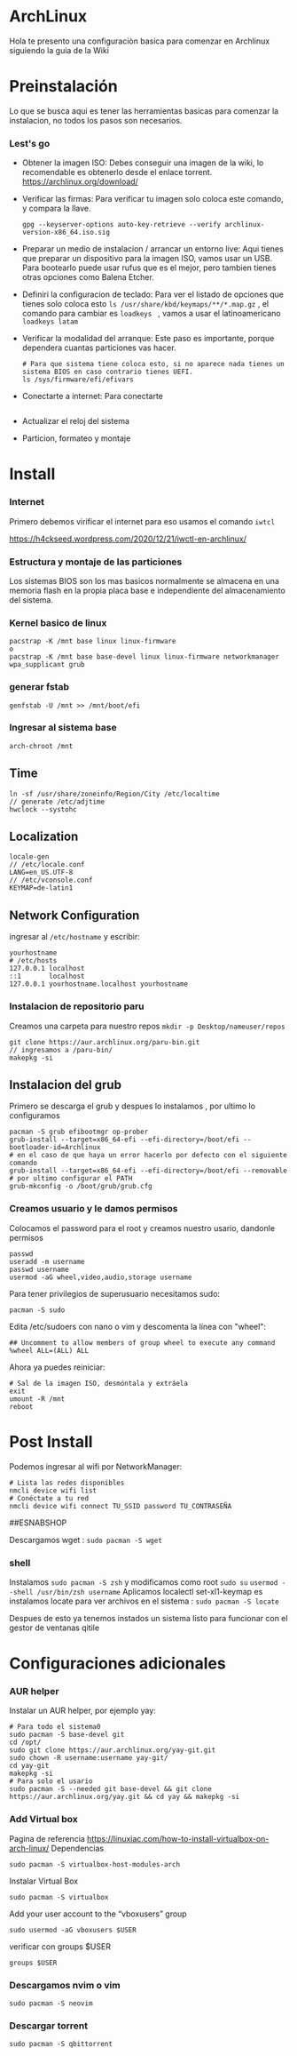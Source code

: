 # ArchLinux

Hola te presento una configuraciòn basica para comenzar en Archlinux siguiendo la guia de la Wiki 

# Preinstalación

Lo que se busca aqui es tener las herramientas basicas para comenzar la instalacion, no todos los pasos son necesarios.

### Lest's go

- Obtener la imagen ISO: Debes conseguir una imagen de la wiki, lo recomendable es obtenerlo desde el enlace torrent.
  https://archlinux.org/download/
  
- Verificar las firmas: Para verificar tu imagen solo coloca este comando, y compara la llave. 
  ```
  gpg --keyserver-options auto-key-retrieve --verify archlinux-version-x86_64.iso.sig
  ```

- Preparar un medio de instalacion / arrancar un entorno live: Aqui tienes que preparar un dispositivo para la imagen ISO, vamos usar un USB. Para bootearlo puede usar rufus que es el mejor, pero tambien tienes otras opciones como Balena Etcher.
  
- Definiri la configuracion de teclado: Para ver el listado de opciones que tienes solo coloca esto ```ls /usr/share/kbd/keymaps/**/*.map.gz``` , el comando para cambiar es ```loadkeys ``` , vamos a usar el latinoamericano ```loadkeys latam```

- Verificar la modalidad del arranque: Este paso es importante, porque dependera cuantas particiones vas hacer.
  ```
  # Para que sistema tiene coloca esto, si no aparece nada tienes un sistema BIOS en caso contrario tienes UEFI. 
  ls /sys/firmware/efi/efivars
  ```

- Conectarte a internet: Para conectarte 
  ```
  ```
    
- Actualizar el reloj del sistema

- Particion, formateo y montaje

# Install

### Internet 

Primero debemos virificar el internet para eso usamos el comando ```iwtcl```  

https://h4ckseed.wordpress.com/2020/12/21/iwctl-en-archlinux/

### Estructura y montaje de las particiones 

Los sistemas BIOS son los mas basicos normalmente se almacena en una memoria flash en la propia placa base e independiente del almacenamiento del sistema.

### Kernel basico de linux

```
pacstrap -K /mnt base linux linux-firmware
o
pacstrap -K /mnt base base-devel linux linux-firmware networkmanager wpa_supplicant grub 
```

### generar fstab 
```
genfstab -U /mnt >> /mnt/boot/efi
```

### Ingresar al sistema base 
```
arch-chroot /mnt
```

## Time 
```
ln -sf /usr/share/zoneinfo/Region/City /etc/localtime
// generate /etc/adjtime
hwclock --systohc
```

## Localization 
```
locale-gen
// /etc/locale.conf
LANG=en_US.UTF-8
// /etc/vconsole.conf
KEYMAP=de-latin1
```

## Network Configuration 
ingresar al ```/etc/hostname``` y escribir: 
```
yourhostname 
# /etc/hosts
127.0.0.1 localhost
::1       localhost
127.0.0.1 yourhostname.localhost yourhostname
```

### Instalacion de repositorio paru 
Creamos una carpeta para nuestro repos ```mkdir -p Desktop/nameuser/repos```
```
git clone https://aur.archlinux.org/paru-bin.git
// ingresamos a /paru-bin/
makepkg -si
```

## Instalacion del grub
Primero se descarga el grub y despues lo instalamos , por ultimo lo configuramos 
```
pacman -S grub efibootmgr op-prober
grub-install --target=x86_64-efi --efi-directory=/boot/efi --bootloader-id=Archlinux
# en el caso de que haya un error hacerlo por defecto con el siguiente comando
grub-install --target=x86_64-efi --efi-directory=/boot/efi --removable
# por ultimo configurar el PATH
grub-mkconfig -o /boot/grub/grub.cfg 
```

### Creamos usuario y le damos permisos
Colocamos el password para el root y creamos nuestro usario, dandonle permisos 
```
passwd
useradd -m username
passwd username
usermod -aG wheel,video,audio,storage username
```

Para tener privilegios de superusuario necesitamos sudo:
```
pacman -S sudo
```

Edita /etc/sudoers con nano o vim y descomenta la línea con "wheel":
```
## Uncomment to allow members of group wheel to execute any command
%wheel ALL=(ALL) ALL
```

Ahora ya puedes reiniciar:
```
# Sal de la imagen ISO, desmóntala y extráela
exit
umount -R /mnt
reboot
```

# Post Install
Podemos ingresar al wifi por NetworkManager:
```
# Lista las redes disponibles
nmcli device wifi list
# Conéctate a tu red
nmcli device wifi connect TU_SSID password TU_CONTRASEÑA
```


##ESNABSHOP

Descargamos wget : ```sudo pacman -S wget```
### shell 
Instalamos ```sudo pacman -S zsh``` y modificamos como root ```sudo su``` ```usermod --shell /usr/bin/zsh username```
Aplicamos localectl set-xl1-keymap es
instalamos locate para ver archivos en el sistema : ```sudo pacman -S locate```



Despues de esto ya tenemos instados un sistema listo para funcionar con el gestor de ventanas qitile 

# Configuraciones adicionales 
### AUR helper
Instalar un AUR helper, por ejemplo yay:
```
# Para todo el sistema0
sudo pacman -S base-devel git
cd /opt/
sudo git clone https://aur.archlinux.org/yay-git.git
sudo chown -R username:username yay-git/
cd yay-git
makepkg -si
# Para solo el usario 
sudo pacman -S --needed git base-devel && git clone https://aur.archlinux.org/yay.git && cd yay && makepkg -si
```

### Add Virtual box 
Pagina de referencia https://linuxiac.com/how-to-install-virtualbox-on-arch-linux/
Dependencias 
```
sudo pacman -S virtualbox-host-modules-arch
```
Instalar Virtual Box 
```
sudo pacman -S virtualbox
```
Add your user account to the “vboxusers” group
```
sudo usermod -aG vboxusers $USER
```
verificar con groups $USER
```
groups $USER
```

### Descargamos nvim o vim
```
sudo pacman -S neovim
```
### Descargar torrent 
```
sudo pacman -S qbittorrent
```

